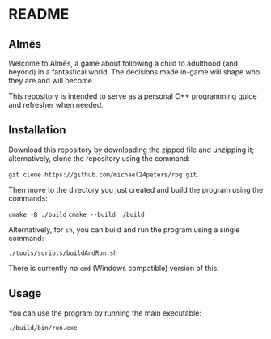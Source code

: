 # README

## Almēs

Welcome to Almēs, a game about following a child to adulthood (and beyond) in a fantastical world. The decisions made in-game will shape who they are and will become.

This repository is intended to serve as a personal C++ programming guide and refresher when needed.

## Installation

Download this repository by downloading the zipped file and unzipping it; alternatively, clone the repository using the command:

`git clone https://github.com/michael24peters/rpg.git`.

Then move to the directory you just created and build the program using the commands:

`cmake -B ./build`
`cmake --build ./build`

Alternatively, for `sh`, you can build and run the program using a single command:

`./tools/scripts/buildAndRun.sh`

There is currently no `cmd` (Windows compatible) version of this.

## Usage

You can use the program by running the main executable:

`./build/bin/run.exe`
